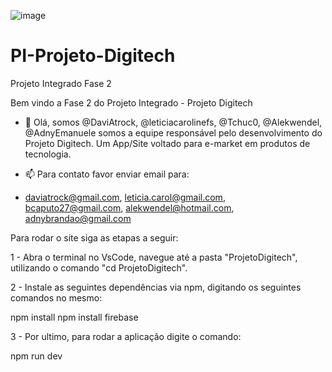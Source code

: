 ![image](https://github.com/DaviAtrock/PI-Projeto-Digitech/assets/103908152/84599a5a-e615-44ca-8908-f38e55743c87)

# PI-Projeto-Digitech
Projeto Integrado Fase 2

Bem vindo a Fase 2 do Projeto Integrado - Projeto Digitech

- 👋 Olá, somos @DaviAtrock, @leticiacarolinefs, @Tchuc0, @Alekwendel, @AdnyEmanuele somos a equipe responsável pelo desenvolvimento do Projeto Digitech.
Um App/Site voltado para e-market em produtos de tecnologia.

- 📫 Para contato favor enviar email para:
- daviatrock@gmail.com,
leticia.carol@gmail.com,
bcaputo27@gmail.com,
alekwendel@hotmail.com,
adnybrandao@gmail.com

Para rodar o site siga as etapas a seguir:

1 - Abra o terminal no VsCode, navegue até a pasta "ProjetoDigitech", utilizando o comando "cd ProjetoDigitech".

2 - Instale as seguintes dependências via npm, digitando os seguintes comandos no mesmo:

npm install
npm install firebase

3 - Por ultimo, para rodar a aplicação digite o comando:

npm run dev
